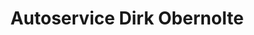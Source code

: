---
title: "Autoservice Dirk Obernolte"
url: /gelsenkirchen/autoservice-dirk-obernolte/
shop: Autowerkstatt
---